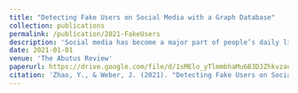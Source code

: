 ```yaml
---
title: "Detecting Fake Users on Social Media with a Graph Database"
collection: publications
permalink: /publication/2021-FakeUsers
description: 'Social media has become a major part of people’s daily lives as it provides users with the convenience to connect with people, interact with friends, share personal content with others, and gather information. However, it also creates opportunities for fake users. Fake users on social media may be perceived as popular and influential if not detected. They might spread false information or fake news by making it look real, manipulating real users into making  certain decisions. In computer science, a social network can be treated as a graph, which is a data structure consisting of nodes being the social media users, and edges being the connections between users. Graph data can be stored in a graph database for efficient data analysis. In this paper, we propose using a graph database to achieve an increased scalability to accommodate larger graphs. Centrality measures as features were extracted for the random forest classifier to successfully detect fake users with high precision, recall, and accuracy. We have achieved promising results especially when compared with previous studies.'
date: 2021-01-01
venue: 'The Abutus Review'
paperurl: https://drive.google.com/file/d/1sMElo_yTlmmbhaMu6B3DJZhkvzauAtUY/view?usp=drive_link
citation: 'Zhao, Y., & Weber, J. (2021). "Detecting Fake Users on Social Media with a Graph Database." <i>The Arbutus Review.</i> 12(1): 49-56. (paper).'
---
```

